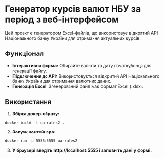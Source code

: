 # Генератор курсів валют НБУ за період з веб-інтерфейсом

Цей проект є генератором Excel-файлів, що використовує відкритий API Національного банку України для отримання актуальних курсів.

## Функціонал

- **Інтерактивна форма:** Обирайте валюти та дату початку/кінця для генерації файлу.
- **Підключення до API:** Використовується відкритий API Національного банку України для отримання валютних даних.
- **Генерація Excel:** Згенерований файл має формат Excel (.xlsx).

## Використання

1. **Збірка докер-образу:**
```bash
docker build -t ua-rates2 .
```
2. **Запуск контейнера:**
```bash
docker run -p 5555:5555 ua-rates2
```
3. **У браузері введіть http://localhost:5555 і заповніть дані у формі.**
